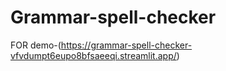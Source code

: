 # Grammar-spell-checker


FOR demo-(https://grammar-spell-checker-vfvdumpt6eupo8bfsaeeqi.streamlit.app/)

